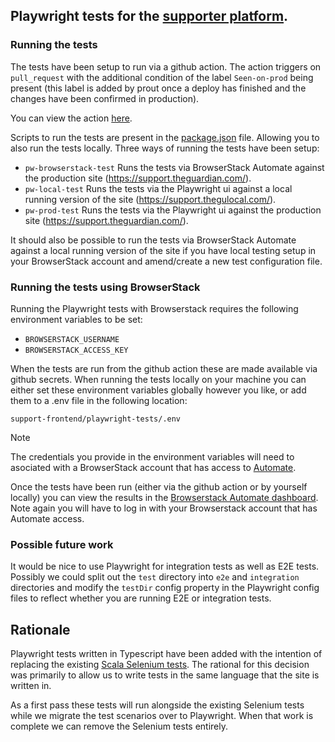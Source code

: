 ## Playwright tests for the [supporter platform](https://support.theguardian.com/).

### Running the tests
The tests have been setup to run via a github action. The action triggers on `pull_request` with the additional condition of the label `Seen-on-prod` being present (this label is added by prout once a deploy has finished and the changes have been confirmed in production).

You can view the action [here](../.github/workflows/playwright.yaml).

Scripts to run the tests are present in the [package.json](package.json) file. Allowing you to also run the tests locally. Three ways of running the tests have been setup:

- `pw-browserstack-test` Runs the tests via BrowserStack Automate against the production site (https://support.theguardian.com/).
- `pw-local-test` Runs the tests via the Playwright ui against a local running version of the site (https://support.thegulocal.com/).
- `pw-prod-test` Runs the tests via the Playwright ui against the production site (https://support.theguardian.com/).

It should also be possible to run the tests via BrowserStack Automate against a local running version of the site if you have local testing setup in your BrowserStack account and amend/create a new test configuration file.

### Running the tests using BrowserStack
Running the Playwright tests with Browserstack requires the following environment variables to be set:

- `BROWSERSTACK_USERNAME`
- `BROWSERSTACK_ACCESS_KEY`

When the tests are run from the github action these are made available via github secrets. When running the tests locally on your machine you can either set these environment variables globally however you like, or add them to a .env file in the following location:

`support-frontend/playwright-tests/.env`


> [!Note]
> The credentials you provide in the environment variables will need to asociated with a BrowserStack account that has access to [Automate](https://automate.browserstack.com).

Once the tests have been run (either via the github action or by yourself locally) you can view the results in the [Browserstack Automate dashboard](https://automate.browserstack.com/dashboard). Note again you will have to log in with your Browserstack account that has Automate access.


### Possible future work
It would be nice to use Playwright for integration tests as well as E2E tests. Possibly we could split out the `test` directory into `e2e` and `integration` directories and modify the `testDir` config property in the Playwright config files to reflect whether you are running E2E or integration tests.


## Rationale
Playwright tests written in Typescript have been added with the intention of replacing the existing [Scala Selenium tests](https://github.com/guardian/support-frontend/tree/main/support-frontend/test). The rational for this decision was primarily to allow us to write tests in the same language that the site is written in.

As a first pass these tests will run alongside the existing Selenium tests while we migrate the test scenarios over to Playwright. When that work is complete we can remove the Selenium tests entirely.
